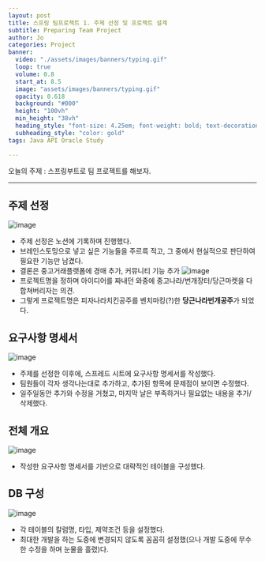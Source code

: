 ```yaml
---
layout: post
title: 스프링 팀프로젝트 1. 주제 선정 및 프로젝트 설계
subtitle: Preparing Team Project 
author: Jo
categories: Project
banner:
  video: "./assets/images/banners/typing.gif"
  loop: true
  volume: 0.8
  start_at: 8.5
  image: "assets/images/banners/typing.gif"
  opacity: 0.618
  background: "#000"
  height: "100vh"
  min_height: "38vh"
  heading_style: "font-size: 4.25em; font-weight: bold; text-decoration: underline"
  subheading_style: "color: gold"
tags: Java API Oracle Study

---
```



오늘의 주제 : 스프링부트로 팀 프로젝트를 해보자. <br>
 * * *

## 주제 선정
![image](https://github.com/CheeseYoung/Cheeseyoung.github.io/assets/132384527/d92ed52a-7e72-4d81-97b2-22a283dc477d) <br>
- 주제 선정은 노션에 기록하며 진행했다.
- 브레인스토밍으로 넣고 싶은 기능들을 주르륵 적고, 그 중에서 현실적으로 판단하여 필요한 기능만 남겼다.
- 결론은 중고거래플랫폼에 경매 추가, 커뮤니티 기능 추가
![image](https://github.com/CheeseYoung/Cheeseyoung.github.io/assets/132384527/b20ebb47-3f8a-4038-89eb-ac5db2af3117)
- 프로젝트명을 정하며 아이디어를 짜내던 와중에 중고나라/번개장터/당근마켓을 다 합쳐버리자는 의견.
- 그렇게 프로젝트명은 피자나라치킨공주를 벤치마킹(?)한 <b>당근나라번개공주</b>가 되었다.


## 요구사항 명세서
![image](https://github.com/CheeseYoung/Cheeseyoung.github.io/assets/132384527/f6de7a2d-7ed7-464d-a394-74394ad72ece) <br>
- 주제를 선정한 이후에, 스프레드 시트에 요구사항 명세서를 작성했다.
- 팀원들이 각자 생각나는대로 추가하고, 추가된 항목에 문제점이 보이면 수정했다.
- 일주일동안 추가와 수정을 거쳤고, 마지막 날은 부족하거나 필요없는 내용을 추가/삭제했다.


## 전체 개요
![image](https://i.ibb.co/WcLjS8b/20240122-141007.png) <br>
- 작성한 요구사항 명세서를 기반으로 대략적인 테이블을 구성했다.


## DB 구성
![image](https://github.com/CheeseYoung/Cheeseyoung.github.io/assets/132384527/3cd465da-3852-45ff-8757-33355744056d) <br>
- 각 테이블의 칼럼명, 타입, 제약조건 등을 설정했다. 
- 최대한 개발을 하는 도중에 변경되지 않도록 꼼꼼히 설정했(으나 개발 도중에 무수한 수정을 하며 눈물을 흘렸)다.
<br>










